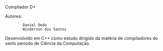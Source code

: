 Compilador D+

Autores:

            Daniel Deda            
            Winderson dos Santos
            
Desenvolvido em C++ como estudo dirigido da matéria de
compiladores do sexto periodo de Ciência da Computação.
